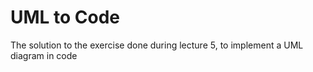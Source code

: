 # UML to Code
The solution to the exercise done during lecture 5, to implement a UML diagram in code
